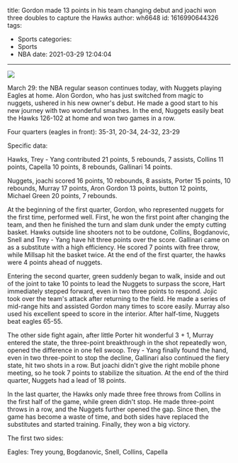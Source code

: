 title: Gordon made 13 points in his team changing debut and joachi won three doubles to capture the Hawks
author: wh6648
id: 1616990644326
tags: 
- Sports
categories: 
- Sports
- NBA
date: 2021-03-29 12:04:04
---
![](https://p4.itc.cn/images01/20210329/647d9d8232ce42a2857da70656a330cf.jpeg)


March 29: the NBA regular season continues today, with Nuggets playing Eagles at home. Alon Gordon, who has just switched from magic to nuggets, ushered in his new owner's debut. He made a good start to his new journey with two wonderful smashes. In the end, Nuggets easily beat the Hawks 126-102 at home and won two games in a row.

Four quarters (eagles in front): 35-31, 20-34, 24-32, 23-29

Specific data:

Hawks, Trey - Yang contributed 21 points, 5 rebounds, 7 assists, Collins 11 points, Capella 10 points, 8 rebounds, Gallinari 14 points.

Nuggets, joachi scored 16 points, 10 rebounds, 8 assists, Porter 15 points, 10 rebounds, Murray 17 points, Aron Gordon 13 points, button 12 points, Michael Green 20 points, 7 rebounds.

At the beginning of the first quarter, Gordon, who represented nuggets for the first time, performed well. First, he won the first point after changing the team, and then he finished the turn and slam dunk under the empty cutting basket. Hawks outside line shooters not to be outdone, Collins, Bogdanovic, Snell and Trey - Yang have hit three points over the score. Gallinari came on as a substitute with a high efficiency. He scored 7 points with free throw, while Millsap hit the basket twice. At the end of the first quarter, the hawks were 4 points ahead of nuggets.

Entering the second quarter, green suddenly began to walk, inside and out of the joint to take 10 points to lead the Nuggets to surpass the score, Hart immediately stepped forward, even in two three points to respond. Jojic took over the team's attack after returning to the field. He made a series of mid-range hits and assisted Gordon many times to score easily. Murray also used his excellent speed to score in the interior. After half-time, Nuggets beat eagles 65-55.

The other side fight again, after little Porter hit wonderful 3 + 1, Murray entered the state, the three-point breakthrough in the shot repeatedly won, opened the difference in one fell swoop. Trey - Yang finally found the hand, even in two three-point to stop the decline, Gallinari also continued the fiery state, hit two shots in a row. But joachi didn't give the right mobile phone meeting, so he took 7 points to stabilize the situation. At the end of the third quarter, Nuggets had a lead of 18 points.

In the last quarter, the Hawks only made three free throws from Collins in the first half of the game, while green didn't stop. He made three-point throws in a row, and the Nuggets further opened the gap. Since then, the game has become a waste of time, and both sides have replaced the substitutes and started training. Finally, they won a big victory.

The first two sides:

Eagles: Trey young, Bogdanovic, Snell, Collins, Capella

